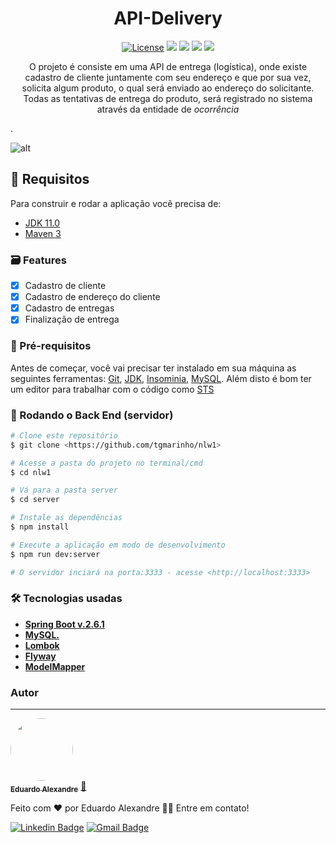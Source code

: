 # <h1 align="center">API-Delivery</h1>

<p align="center">
<a href="https://packagist.org/packages/laravel/framework"><img src="https://img.shields.io/packagist/l/laravel/framework" alt="License"></a>
<a href="https://spring.io/"><img src="https://img.shields.io/badge/Spring_Boot-F2F4F9?style=for-the-badge&logo=spring-boot"></a>
<a href="https://www.oracle.com/java/technologies/downloads/"><img src="https://img.shields.io/badge/Java-ED8B00?style=for-the-badge&logo=java&logoColor=white"></a>
<a href="https://insomnia.rest/download"><img src="https://img.shields.io/badge/Insomnia-5849be?style=for-the-badge&logo=Insomnia&logoColor=white"></a>
<a href="https://www.mysql.com/downloads/"><img src="https://img.shields.io/badge/MySQL-005C84?style=for-the-badge&logo=mysql&logoColor=white"></a>
</p>

<p align="center">O projeto é consiste em uma API de entrega (logística), 
onde existe cadastro de cliente juntamente com seu 
endereço e que por sua vez, solicita algum produto, o qual será enviado ao endereço do solicitante. Todas as tentativas de entrega do produto, será registrado no sistema através da entidade de <em>ocorrência</em></p>.  

![alt](https://live.staticflickr.com/65535/51776226400_19d6a24ec6_b.jpg)

## 📖 Requisitos
Para construir e rodar a aplicação você precisa de:

- [JDK 11.0](https://www.oracle.com/br/java/technologies/javase/jdk11-archive-downloads.html)
- [Maven 3](https://maven.apache.org)


### 🗃️ Features

- [x] Cadastro de cliente
- [x] Cadastro de endereço do cliente
- [x] Cadastro de entregas
- [x] Finalização de entrega

### 📑 Pré-requisitos

Antes de começar, você vai precisar ter instalado em sua máquina as seguintes ferramentas:
[Git](https://git-scm.com/downloads), [JDK](https://www.oracle.com/br/java/technologies/javase/jdk11-archive-downloads.html), [Insominia](https://insomnia.rest/download), [MySQL](https://www.mysql.com/downloads/). 
Além disto é bom ter um editor para trabalhar com o código como [STS](https://spring.io/tools)

### 🎲 Rodando o Back End (servidor)

```bash
# Clone este repositório
$ git clone <https://github.com/tgmarinho/nlw1>

# Acesse a pasta do projeto no terminal/cmd
$ cd nlw1

# Vá para a pasta server
$ cd server

# Instale as dependências
$ npm install

# Execute a aplicação em modo de desenvolvimento
$ npm run dev:server

# O servidor inciará na porta:3333 - acesse <http://localhost:3333>
```

### 🛠 Tecnologias usadas

- **[Spring Boot v.2.6.1](https://spring.io/)**
- **[MySQL.](https://www.mysql.com/downloads/)**
- **[Lombok](https://projectlombok.org/setup/eclipse)**
- **[Flyway](https://flywaydb.org/)**
- **[ModelMapper](http://modelmapper.org/)**

### Autor
---

<a href="https://github.com/EduAlexandre">
 <img style="border-radius: 50%;" src="https://avatars.githubusercontent.com/u/33762051?v=4" width="100px;" alt=""/>
 <br />
 <sub><b>Eduardo Alexandre</b></sub></a> <a href="https://blog.rocketseat.com.br/author/thiago//" title="Rocketseat">🚀</a>


Feito com ❤️ por Eduardo Alexandre 👋🏽 Entre em contato!

[![Linkedin Badge](https://img.shields.io/badge/-Eduardo-blue?style=flat-square&logo=Linkedin&logoColor=white&link=https:https://www.linkedin.com/in/eduardo-alexandre-19357b180/)](https://www.linkedin.com/in/eduardo-alexandre-19357b180/) 
[![Gmail Badge](https://img.shields.io/badge/-edualexandre.f@gmail.com-c14438?style=flat-square&logo=Gmail&logoColor=white&link=mailto:edualexandre.f@gmail.com)](mailto:edualexandre.f@gmail.com)

